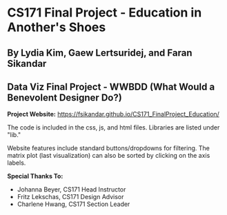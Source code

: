 # CS171 Final Project - Education in Another's Shoes
## By Lydia Kim, Gaew Lertsuridej, and Faran Sikandar
## Data Viz Final Project - WWBDD (What Would a Benevolent Designer Do?)

**Project Website:** https://fsikandar.github.io/CS171_FinalProject_Education/

The code is included in the css, js, and html files. Libraries are listed under "lib."

Website features include standard buttons/dropdowns for filtering. The matrix plot (last visualization) can also be sorted by clicking on the axis labels.

**Special Thanks To:**

- Johanna Beyer, CS171 Head Instructor
- Fritz Lekschas, CS171 Design Advisor
- Charlene Hwang, CS171 Section Leader
